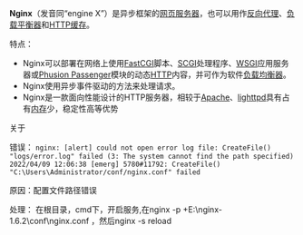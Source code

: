 **Nginx**（发音同“engine X”）是异步框架的[网页服务器](https://zh.wikipedia.org/wiki/%E7%B6%B2%E9%A0%81%E4%BC%BA%E6%9C%8D%E5%99%A8 "网页服务器")，也可以用作[反向代理](https://zh.wikipedia.org/wiki/%E5%8F%8D%E5%90%91%E4%BB%A3%E7%90%86 "反向代理")、[负载平衡器](https://zh.wikipedia.org/wiki/%E8%B4%9F%E8%BD%BD%E5%9D%87%E8%A1%A1 "负载均衡")和[HTTP缓存](https://zh.wikipedia.org/wiki/HTTP%E7%BC%93%E5%AD%98 "HTTP缓存")。



特点：
* Nginx可以部署在网络上使用[FastCGI](https://zh.wikipedia.org/wiki/FastCGI "FastCGI")脚本、[SCGI](https://zh.wikipedia.org/wiki/%E7%AE%80%E5%8D%95%E9%80%9A%E7%94%A8%E7%BD%91%E5%85%B3%E6%8E%A5%E5%8F%A3 "简单通用网关接口")处理程序、[WSGI](https://zh.wikipedia.org/wiki/Web%E6%9C%8D%E5%8A%A1%E5%99%A8%E7%BD%91%E5%85%B3%E6%8E%A5%E5%8F%A3 "Web服务器网关接口")应用服务器或[Phusion Passenger](https://zh.wikipedia.org/w/index.php?title=Phusion_Passenger&action=edit&redlink=1)模块的动态[HTTP](https://zh.wikipedia.org/wiki/HTTP "HTTP")内容，并可作为软件[负载均衡器](https://zh.wikipedia.org/wiki/%E8%B4%9F%E8%BD%BD%E5%9D%87%E8%A1%A1 "负载均衡")。
* Nginx使用异步事件驱动的方法来处理请求。
* Nginx是一款面向性能设计的HTTP服务器，相较于[Apache](https://zh.wikipedia.org/wiki/Apache_HTTP_Server "Apache HTTP Server")、[lighttpd](https://zh.wikipedia.org/wiki/Lighttpd "Lighttpd")具有占有[内存](https://zh.wikipedia.org/wiki/%E5%86%85%E5%AD%98 "内存")少，稳定性高等优势






关于

错误：
`nginx: [alert] could not open error log file: CreateFile() "logs/error.log" failed (3: The system cannot find the path specified) 2022/04/09 12:06:38 [emerg] 5780#11792: CreateFile() "C:\Users\Administrator/conf/nginx.conf" failed`

原因：配置文件路径错误

处理：
在根目录，cmd下，开启服务,在nginx -p +E:\nginx-1.6.2\conf\nginx.conf ，然后nginx -s reload